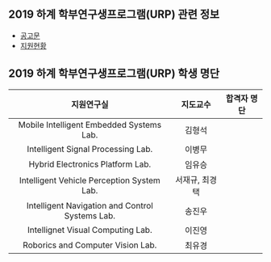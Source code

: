 ## 2019 하계 학부연구생프로그램(URP) 관련 정보
- [공고문](https://github.com/sejong-urp/2019.Summer/issues/5)
- [지원현황](https://github.com/sejong-urp/2019.Summer/issues/1)


## 2019 하계 학부연구생프로그램(URP) 학생 명단
| 지원연구실 | 지도교수 | 합격자 명단 |
|:--:|:--:|:--:|
| Mobile Intelligent Embedded Systems Lab. | 김형석 | |
| Intelligent Signal Processing Lab. | 이병무 | |
| Hybrid Electronics Platform Lab. | 임유승 | |
| Intelligent Vehicle Perception System Lab. | 서재규, 최경택 |
| Intelligent Navigation and Control Systems Lab. | 송진우 |
| Intellignet Visual Computing Lab. | 이진영 | |
| Roborics and Computer Vision Lab. | 최유경 | |

